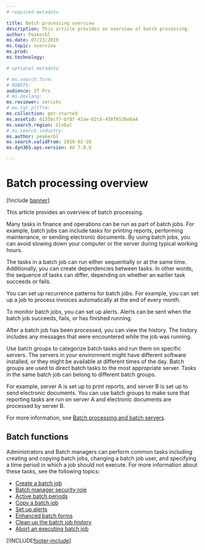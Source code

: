 ```yaml
---
# required metadata

title: Batch processing overview
description: This article provides an overview of batch processing.
author: Peakerbl
ms.date: 07/23/2019
ms.topic: overview
ms.prod: 
ms.technology: 

# optional metadata

# ms.search.form: 
# ROBOTS: 
audience: IT Pro
# ms.devlang: 
ms.reviewer: sericks
# ms.tgt_pltfrm: 
ms.collection: get-started
ms.assetid: 6135bcf7-bf8f-42ae-b2c6-458f6538e6a4
ms.search.region: Global
# ms.search.industry: 
ms.author: peakerbl
ms.search.validFrom: 2016-02-28
ms.dyn365.ops.version: AX 7.0.0

---
```


# Batch processing overview

[!include [banner](../includes/banner.md)]

This article provides an overview of batch processing.

Many tasks in finance and operations can be run as part of batch jobs. For example, batch jobs can include tasks for printing reports, performing maintenance, or sending electronic documents. By using batch jobs, you can avoid slowing down your computer or the server during typical working hours. 

The tasks in a batch job can run either sequentially or at the same time. Additionally, you can create dependencies between tasks. In other words, the sequence of tasks can differ, depending on whether an earlier task succeeds or fails. 

You can set up recurrence patterns for batch jobs. For example, you can set up a job to process invoices automatically at the end of every month. 

To monitor batch jobs, you can set up alerts. Alerts can be sent when the batch job succeeds, fails, or has finished running. 

After a batch job has been processed, you can view the history. The history includes any messages that were encountered while the job was running. 

Use batch groups to categorize batch tasks and run them on specific servers. The servers in your environment might have different software installed, or they might be available at different times of the day. Batch groups are used to direct batch tasks to the most appropriate server. Tasks in the same batch job can belong to different batch groups. 

For example, server A is set up to print reports, and server B is set up to send electronic documents. You can use batch groups to make sure that reporting tasks are run on server A and electronic documents are processed by server B.

For more information, see [Batch processing and batch servers](batch-server-overview.md).


## Batch functions

Administrators and Batch managers can perform common tasks including creating and copying batch jobs, changing a batch job user, and specifying a time period in which a job should not execute. For more information about these tasks, see the following topics:

-  [Create a batch job](../../fin-ops/sysadmin/create-batch-job.md)
-  [Batch manager security role](runby.md)
-  [Active batch periods](activeperiod.md)
-  [Copy a batch job](copy-batch-job.md)
-  [Set up alerts](alerts.md)
-  [Enhanced batch forms](enhanced-forms.md)
-  [Clean up the batch job history](batch-history-cleanup.md)
-  [Abort an executing batch job](batch-abort.md)



[!INCLUDE[footer-include](../../../includes/footer-banner.md)]
